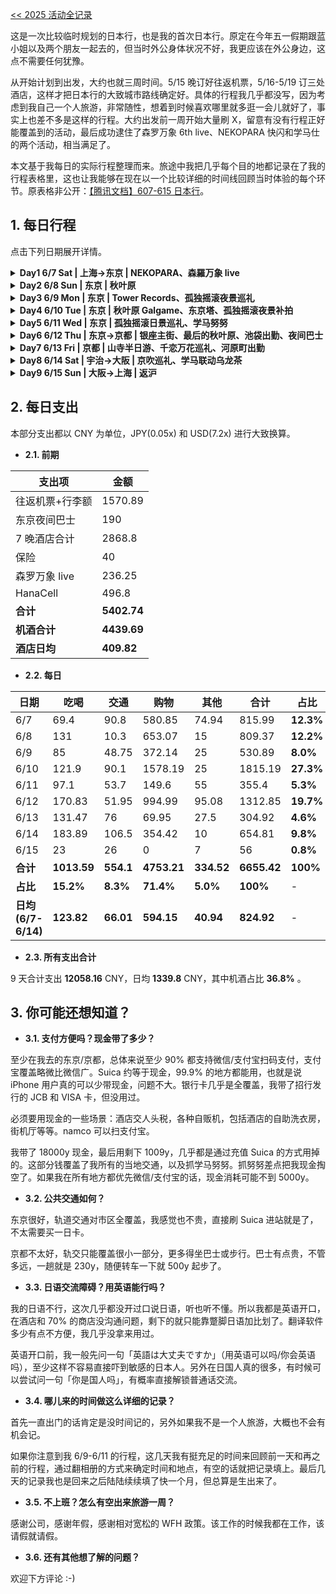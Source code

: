 [<< 2025 活动全记录](/post/2025%20-nian-%20Live%20-ji-ge-lei-huo-dong-can-zhan-ji-lu.html)

这是一次比较临时规划的日本行，也是我的首次日本行。原定在今年五一假期跟蓝小姐以及两个朋友一起去的，但当时外公身体状况不好，我更应该在外公身边，这点不需要任何犹豫。

从开始计划到出发，大约也就三周时间。5/15 晚订好往返机票，5/16-5/19 订三处酒店，这样才把日本行的大致城市路线确定好。具体的行程我几乎都没写，因为考虑到我自己一个人旅游，非常随性，想着到时候喜欢哪里就多逛一会儿就好了，事实上也差不多是这样的行程。大约出发前一周开始大量刷 X，留意有没有行程正好能覆盖到的活动，最后成功逮住了森罗万象 6th live、NEKOPARA 快闪和学马仕的两个活动，相当满足了。

本文基于我每日的实际行程整理而来。旅途中我把几乎每个目的地都记录在了我的行程表格里，这也让我能够在现在以一个比较详细的时间线回顾当时体验的每个环节。原表格非公开：[【腾讯文档】607-615 日本行](https://docs.qq.com/sheet/DVkFWWk5UWHVWTHRD)。

## 1. 每日行程

点击下列日期展开详情。

<details><summary><b>Day1 6/7 Sat | 上海->东京 | NEKOPARA、森羅万象 live</b></summary><p>

| 时间线 | 记录 |
|---|---|
| 【6:20】到达成田机场 T3 | 凌晨两点起飞的红眼航班，当晚休息真的是个问题。候机厅非常不好睡，我只带了 U 型枕是不够的，还至少需要一个眼罩，耳塞就看情况吧，自我感觉声音还可以接受，但光线真的太影响入睡了。而且这个时间就很零散，睡一会儿就要登机。</br>国际航线的春秋比国内春秋舒服不少，座位没那么挤。几乎全程睡过去了，其实也没多少时间。飞到日本上空的时候我已经醒了好几次，接近东京的时候还远远看到了富士山，原来富士山才是这次日本行的第一个景点（） |
| 【6:40-7:15】海关排队入境 | 提前填了 VJW，不过并 VJW 没有单独的通道，所有人都在一起排队入境，可能是因为太早了？开的窗口不到一半，体感上还是排了挺久的。排队中看到了两件莲之空场 T，还有一个装满九个水团趴趴的痛包。排到了之后在窗口就很快了，护照和 VJW 递进去，staff 什么都没问，直接就操作、贴纸然后递回来，很简洁。 |
| 【7:40】拿到 HanaCell 和 Welcome Suica | 从 T3 走到 T2 花了点时间，走到之后才发现有免费接驳班车。HanaCell 是为了买现地票准备的，虽然知道涨价了几乎翻倍，但算下来还是最划算的养卡方案。Welcome Suica 很顺利拿到了，知道是短期卡，小充一个 5000y，之后到市区再买标准 Suica。 |
| 【8:05-9:35】轨交 成田机场->赤羽 | 不赶时间，没有坐 Skyliner，稍微省点钱。轨交上逐渐看着乘客变多，上班族，学生等等，车厢里全程都很安静，没有一个人说话，日本人初印象了。 |
| 【9:50】APA Hotel Akabane Iwabuchi Ekimae 放行李 | 距离赤羽站有点步行距离，这种距离我一个人走太适应了。这段路上看到很多快餐店，街道环境比我想象中还要好一点，还直接经过了下午森罗万象的 livehouse 场地，同一个位置还看到了 GiGO 但还没开门。我对酒店没做任何预期，到了发现环境不赖。 |
| 【10:20】GiGO 赤羽駅前 | 往赤羽站走的时候偶遇这家 GiGO，没想到这么近的地方就开了两家。没拿大行李了，进去一看，B1F 一整层音游街机，于是直接就开了一把 maimai，没想到日本行的第一项活动竟是出勤。maimai 机况无敌好，打起来太爽了。 |
| 【11:00】上野站 Suica | 根据攻略在这里的服务中心（的外面）成功买到了标准 Suica，充了 10000y，其中包含 500y 的押金，超过十年的有效期我觉得我可以。 |
| 【11:10】上野丸井百货 NEKOPARA 10th Anniversary 快闪 | 计划行程中的第一站，很顺利。不过这种快闪店基本就是展出一下新柄图和对应的新周边，容量很小。激情购入立牌和绘马风钥匙扣，付款的时候我想用英语跟 staff 沟通两个谷分开成两单，结果 staff 英语理解不能，还好最后还是配合肢体动作分开结账了。后来回想初到日本的我，上去直接英语确实有点容易吓到霓虹金了，不安です.jpg |
| 【11:30-12:10】上野->秋叶原 随便逛 | 因为 NEKOPARA 很快就出来了，这段时间回去赤羽又有点早，所以就从上野往南步行，随意感受一下日本的街道，一直走到了秋叶原。秋叶原初印象，完全就是我心目中的样子，要不是一直在看着 live 时间要往回走，我肯定就直接开刷了，今天就没怎么进店，只在外面大小街道走走。 |
| 【12:45-17:30】森羅万象 6th ワンマン | 到门口才发现错过上午的场贩，大感可惜，还好还有下一场场贩。开场前在外面排队了很久，开演延误了将近 1h。排队的时候至少听到三组大陆/湾湾同好和一组香港同好，有两个小哥就在我前面，我听他们用普通话聊天很久，终于忍不住跟他们搭话了。他们一个在沪上班一个从福建过来，后来 live 全程跟他们一起看的，最后还互加了 QQ，也是一段异国缘分了不赖。</br>本以为排队这么多人，场地应该不小吧，结果里面是一个比元气森林还小的场地，还有1/4的视野受限区，只能看屏幕。但是！无敌的森罗万象 live！太爽了，现场调音和音响非常非常好，ayo 和 ayaponzu 唱出来简直跟录音棚一样。有点可惜的是他们的 MC 我真的一点都没听明白，哎最想学日语的一集。</br>live 结束之后排了第二场的场贩，有点搞的是，我因为日语理解不能，快排到的时候我英语起手，想跟排我后面的小哥确认下流程，结果小哥直接普通话回答我了，一听到我都懵了。 |
| 【17:55】回酒店 check in | 房间在 14 楼，虽然确实不大，但是挺满意，我一个人住这里和在房间里工作可以很舒服了。 |
| 【19:30】松屋 赤羽店 | 去店的路上误入赤羽一番街，几乎整条街都是居酒屋。松屋 890y 一个牛肉套餐，感觉味道一般，但确实不算贵？ |
| 【20:20】GiGO 赤羽駅前 | 晚上人就多了，有点难玩到 maimai 和 DDR，于是转了一圈就回了。 |
| 泡浴缸初体验 | 或许是打开方式不对，但我的评价是不如只洗澡，除非真的有很多时间。 |

</p></details>

<details><summary><b>Day2 6/8 Sun | 东京 | 秋叶原</b></summary><p>

| 时间线 | 记录 |
|---|---|
| 【11:40】秋叶原 Radio 会馆 | 秋叶原几乎所有楼都有这个印象：单层楼平面不大，但是至少是 5-7 层高，每层的分类都很明确。</br>在四楼的 amiami 买了四件手毬的谷子，包括一件帮 wyw 买的 TCG 卡盒，用上免税了。</br>K-Books 有更全面的谷子，但是定价很高，甚至疑似跟国内闲鱼都更贵。 |
| 【14:00】LAMTARRA Media World | 随便 walk in 的店，竟然是逛到的第一家卖 Galgame 的店，大开眼界。店里摆的 Galgame 基本全是中古。</br>出来看到秋叶原主街封路了，全部给行人通行，原来是名为步行者天国的政策。 |
| 【14:30】Gamers 总店 | 相比之下有点平平无奇，逛了地下的层就出来了。 |
| 【14:45】Sofmap Amusement Hall | 非常非常多的 Galgame 新品，海量新作预约，印象很不错。 |
| 【15:10】吉野家 秋叶原 | 真的逛饿了，walk in，白米饭莫名好吃，咬上去有点甜。 |
| 【15:30】BicCamera | 免税大店，Instax 相纸全部 sold out。这里有限购一台的 Pocket 3，没有任何价格优势。还看到 Quest 3s 打折，一时有点心动，但看下来跟 pdd 价格没差不少，这下才没有冲动消费。 |
| 【16:10】TRADER 总店 | 无敌的 Trader，主营中古，首次逛到了 R18 DVD 区，还有大量 R18 漫画单行本。Galgame 区找到一份苍彼十周年盒，有点开心，打算明后天拿下。 |
| 【17:00】Animate 秋叶原店 | 很多木柜子 CD，但总体来说也没给我留下很深刻的印象。 |
| 【17:15】Yuzusoft Shop | 柚子厨天堂，立牌展柜里超密集的历代作品女主很震撼。只能现金或银行卡支付，是目前支付方式最严格的一家店。购入丛雨和千咲的立牌。 |
| 【18:00】骏河屋 秋叶原本馆 | 单层面积非常小，有 R18 DVD 层，其他平平无奇。 |
| 【20:00】寿司郎 池袋店 | 秋叶原店人太多了才跑到池袋店，过来直接就吃上了，味道不赖，米饭怎么这么好吃呢。 |
| 【21:15】Round One 池袋店 | 音乐街机天堂，终于见到了我想象中的一整排街机格子间，之后晚上可以到这里出勤。 |

</p></details>

<details><summary><b>Day3 6/9 Mon | 东京 | Tower Records、孤独摇滚夜景巡礼</b></summary><p>

| 时间线 | 记录 |
|---|---|
| 【10:00-19:00】WFH | |
| 【13:30】麦当劳 赤羽公园店 | 点餐有点不方便，菜单没仔细看，汉堡像国内麦麦早餐 plus 版，印象一般。 |
| 【14:30】赤羽公园 | 原来这里公园真的跟番剧里看到的差不多，超级适合小孩玩，公园本身疑似也有点历史，现在略显旧，尤其是中间早就荒废了的水池和喷泉。 |
| 【19:30】RAILYARD 秋叶原 | 特意来的 JR 主题周边店，车票冰箱贴挺有特色，帮蓝小姐带了一个涉谷站车票冰箱贴。 |
| 【20:30】食其家 涉谷 | 不知道是不是因为点餐选了中文，想自助 checkout 的时候提示请把小票给 staff，只能由 staff 操作结账。 |
| 【21:15】涉谷大交叉路口 | 外国人很多，目前逛到的最有国际化都市感觉的地方。晚些时候从塔店回来走到这里的时候，街头还有很多性能车，对东京的刻板影响加深了（） |
| 【21:20】Tower Records 涉谷店 | 初印象：有点小有点老旧。逛到 3F/4F：碟好多好爽。</br>旧碟新碟都很全，不过我在游戏区没找到多少 Galgame OST，这些大概得在卖 Galgame 的地方找吧，印象 Sofmap 好像有不少。</br>买了一张 Choucho the best 和一张 PPP 的 POPIGENIC，都是很好听的 collection 专。买的时候还以为只有三楼能退税，原来 staff 说的是到三楼退税。POPIGENIC 还有特典，抽到一张母鸡卡胶片，有点难绷。 |
| 【22:40】下北泽 孤独摇滚圣地巡礼 夜景 | 下北泽印象完全就是一片本地年轻人夜生活街区，一出站见到的年轻人有一半都背着吉他/贝斯（？）</br>圣地巡礼非常顺利，除了有家店我拍到一半，结果到 23 点闭店关灯了，得明后天再来补上。</br>走的时候在下北泽站门口有人在街边弹唱，周围的路人/朋友在一起大声跟唱，气氛无敌好。</br>第一次在车站里迷路，愣是找不到对应的入口，不过还好也有路线，在新宿换乘回酒店了。后续发现正确的入口就在旁边，但是凹进去视线被挡住了，这种情况下对着 Google Maps 都有点难找。 |

</p></details>

<details><summary><b>Day4 6/10 Tue | 东京 | 秋叶原 Galgame、东京塔、孤独摇滚夜景补拍</b></summary><p>

| 时间线 | 记录 |
|---|---|
| 【10:00-19:00】WFH | |
| 【13:30】TRADER 总店 | 本想直接拿下苍彼十周年盒，到了发现台面被整理过了，上次看到的唯一一盒已售出，自觉无缘，倍感可惜。 |
| 【14:00】Sofmap Amusement Hall Galgame 实体 | 抱着来都来了的心情到了 Sofmap，没想到反转这就来了。前天来没发现，这里竟然就有全新带特典的苍彼十周年盒，还有同样很想买的十周年 CD！而且这里可以免税，可以微信支付，不多说直接拿下，还带上一份纯白交响曲 Sana Edition。爽爽爽爽！我宣布无敌的 Sofmap 乃真真神。 |
| 【13:00】全家 豚骨拉面 | 味道还行，但一份拉面真吃不饱。 |
| 【19:50】萨莉亚 新宿 | 目前最贵的一顿饭，但纯属是我点得比较多。单价跟国内差不多，但菜单很不一样，可以考虑再去吃一次。 |
| 【21:11】东京塔周边 | 来都来了，东京塔果然还是最能代表东京的标志之一。专程跑到港区来打卡，夜晚的东京塔独自亮灯，确实很特别。</br>进地铁的时候不小心走错进了 JR 的地铁站，虽然马上在同站的另一个口出去了，但还是扣了 150y。如果遇到这种情况想不被扣钱，记得找 staff 出站。 |
| 【22:20】下北泽 孤独摇滚圣地巡礼 夜景 | 弥补昨晚没拍完的遗憾，但今晚旁边路口停着一辆工程车，背景有点杂了。今晚的下北泽远没有昨晚有活力。 |
| 【23:00】新宿周边 大久保公园 | 久闻大久保公园大名，专程在新宿下车，过来考察一下。新宿站真的巨大，跟着路标走了老半天。出来不远就是歌舞伎町，之前没了解过，看起来也挺二次元的。晚上十一点的新宿灯光很好看，有种霓虹街区的感觉。</br>大久保公园疑似没见到多少猎手，而且一半都是西洋姐，一开口就是 hey baby，跟印象中差远了，我猜是来考察的时间不太对，或者已经被取缔了。另外大久保公园紧挨着就是大久保病院，感觉有点幽默。 |

</p></details>

<details><summary><b>Day5 6/11 Wed | 东京 | 孤独摇滚日景巡礼、学马努努</b></summary><p>

| 时间线 | 记录 |
|---|---|
| 【10:00-19:00】WFH | |
| 【14:00】下北泽 孤独摇滚圣地巡礼 日景 | 连续第三天来下北泽。出门的时候停雨了，但到下北泽的时候又开始下，没想到过来真的要一个小时。</br>圣地巡礼同样很顺利，有水泥管的小空地看起来水泥管的位置稍微移动过了，拍不到番里面一模一样的视角。 |
| 【19:40】namco 池袋店 maimai | 学马努努排大队，转头打 maimai 去了。 |
| 【20:30】鸟白汤拉面 | walk in 的拉面店，感觉有点小小贵，但还挺好吃，鸡肉切很厚，溏心蛋有点冷。老板看起来也不像中日韩人，听他说日语总有种违和感。 |
| 【22:00】namco 池袋店 学马努努 | 吃完拉面已经回来又打了一会儿 maimai，到 22 点看到努努几乎不排队，终于还是决定去抓一个。</br>抓努努一旦开始就没有回头路，因为只要放弃，staff 就会重置机器给下一个人抓。站在那个位置上，只有一直投币直到抓出来这一种选择。</br>想通过正常途径把努努抓出来简直难于登天，我估计至少 95% 都得靠保底。所谓保底就是 staff 看你已经抓了很多次了，就过来帮你把努努摆到一碰就倒的位置，这时候只要把爪子蹭到努努外侧就会掉下来了。</br>什么时候触发保底完全看抓的什么角色以及 staff 心情。抓我的美铃就比较快保底，抓琴音就巨难保底，staff 只会一直帮我摆到初始位置，直到到我投入超过 5000y 了才愿意帮我保底。这是五天东京里花得最难受的一笔钱。 |

</p></details>

<details><summary><b>Day6 6/12 Thu | 东京->京都 | 银座主街、最后的秋叶原、池袋出勤、夜间巴士</b></summary><p>

| 时间线 | 记录 |
|---|---|
| 全天请假 | |
| 【10:00】酒店退房，前台寄存行李 | |
| 【10:20】matsukiyoLAB 赤羽東口駅前店 口内炎药 | 东京的最后一天了，再次到附近的药店看看久光贴，这次问了店员，得到的回答是没有一样的，也在意料之中。</br>来都来了，顺便就买了三盒口内炎的药。没有看到跟家里一样的，但是有另一个牌子的，买来试试。 |
| 【11:20】银座药局 久光贴 | 小红书说这里有卖，一进来我都懵了，全中文服务，主打的就是卖久光贴，还有邮寄国内的服务。</br>450y 一袋七片，买了 13 包到免税线，但因为我是微信支付，就只能用店内的汇率 0.0518，算下来跟含税没差太多。 |
| 【11:40】唐吉诃德 银座 | 唐吉诃德的 logo 真的经过很多次，但是之前没查根本没发现这就是唐吉诃德。刚好从银座药局出来不远的桥底就有一家，进去逛了下，也让我很震惊。</br>全店也是大量国人店员及国人生意，跟进了国内小卖场一样，没逛两步就没什么兴趣了。秋叶原有巨大的店，只是没去过，我暂且认为是我进的这家店的问题。 |
| 【12:00-13:10】银座主街 | 相当有发达国家风范的一条街，整幢整幢的知名品牌店，路上经常能看到巨炫酷的性能车。路过进了 Yamaha 和 Nissan 的店，都很有意思。</br>Yamaha 店完全是意外收获，因为这个 Yamaha 其实经常在和音社群里看到，没想到就在银座直接偶遇了。可以想象这里就是乐器人的天堂，可惜我还远远没到群友的水平。三楼是一层乐谱书店，看到了很有意思的流行音乐钢琴谱，赫然有テレパシ和 Campus Mode，要不是感觉放不下了，我还真想买一本带回去。</br>Nissan 店里展出了一台樱花涂装地纯电方程式赛车，头一回这么近距离地欣赏方程式赛车，很帅。另外还展出了一台纯电概念车，也相当特别。 |
| 【12:40】警察署博物馆 | 再往前走路过了这个小博物馆，进去看了下，相对比较子供向，跟小朋友介绍警察的侦察手段，以及如何在各种情况下保护自己。 |
| 【13:00】花莉波 | 纳兹妹推荐的莉波 p 日料店，Google Maps 上看到客单价很高，吃是不可能吃的。意外发现不远，于是来店门口打个卡。 |
| 【13:10】花丸乌冬面 | 本想吃吉野家，旁边就是这家店，本着尽量不重复吃的思路，看价格也合适就进去吃了。中规中矩，吃完感觉好像略贵了一点点。 |
| 【14:30】BOOKOFF 秋叶原站前店 | 返回秋叶原，小逛一下这家 BOOKOFF。没有什么特别的，每一层走了下就出来了。 |
| 【15:00】Pop Life Department M's | 偶遇的一家店，没想到竟是本次日本行里 R18 实物最多的一家店。一进门就是 R18 提示，到 B1F 逛了圈，除了其他地方也有的东西之外，这里还见到了硅胶娃娃，包括半身和等身的，还有原味内衣裤扭蛋机和原味调味的香水，也不知真假，反正我直接一个大震惊。虽然说店里写明不允许拍摄，但现在回想一下，真有点想拍下来再看看，太君还是有点变态了。后来才发现原来这就是所谓小绿楼。 |
| 【15:20】Melonbooks 秋叶原1号店 | 大名鼎鼎的同人志天堂，之前几次来秋叶原都忘记进来了。实际店不大，只有一层 B1F 和一个出入口，但是只能说很多好书，非常不赖。 |
| 【15:40】Volks Akihabara Hobby Paradise 2 | Trader 旁边，经常路过，终于进去逛了一次。其实还挺大一个店，有很多联动制品，但总感觉价格没什么优势。看到魔理沙努努，没忍住买了。 |
| 【16:10】Lammtarra EpiXis Akiba | 6/8 逛过他们的秋叶原站前店，当时印象还不错，这是在秋叶原的另一个地址。这一家就有点索然无味了，既没有秋叶原站前店的 Galgame，而且 2F 往上全是 AV，整整至少四层楼，真的有点绷不住。我从最上层往下逛的，一进去就是极度重口味玩法，我又是一个大震惊，毫无疑问这是 AV 玩法最花的一家店。 |
| 【16:25】AKIBA-HOBBY 秋叶原店 | 前往骏河屋路上偶遇的店，门口相当不起眼，但是东方 fumo 成功吸引到我了。里面果然是东方窝，原作 CD/DVD 和同人 CD 一大堆，还有各种东方谷，包括我刚刚买的魔理沙努努，并且还便宜 200y 我真服了。这让我对他家的谷价相当有好感，如果以后来想找东方谷肯定优先跑这里。 |
| 【16:40】骏河屋 秋叶原本店 | 跑回来其实只是想确认一下，前两天看到的同人 COS AV 到底在哪家店，然而也不是这家，所以很快就溜了。后来想来应该是在 TRADER 总店看到的。 |
| 【17:30】Tobu 池袋店 hellokitty | 帮蓝蓝买了一个和服大 hellokitty 和一个蓝色的玉桂狗小布袋，玉桂狗差点就跟蓝蓝已有的粉红色款买重复了（）二楼退税柜台也是直接中文服务。 |
| 【18:05】Animate 池袋店 | 前几天来池袋没走到的二次元街区，这家 Animate 比秋叶原的大，但因为没有购物计划，所以就每层逛了圈。 |
| 【19:00】namco 池袋店 maimai | 经典打 maimai 环节，中间的那组 mai 手感是真好啊。走之前抓了一个旁边打 mai 的人，想问他印卡机怎么用，刚没用英语说两句，就被问「你是国人吗」，太搞了，以至于后来我也学会用这句去问别人。 |
| 【19:45】Round One 池袋店 印卡 | 为什么不在刚才 namco 印卡而要跑到这里来，是因为我想看看能不能用在线支付，然而不行。几乎全现金抓学马努努给我整得有点现金焦虑。 |
| 【20:10】寿司郎 | 二战寿司郎，试了些上次没吃过的。蟹膏军舰太腥了，实在吃不惯，强行咽下去的。 |
| 巴士上车点踩点，之后回酒店拿行李 | |
| 【23:00】Round One Project Diva | 距离上车还有大概半小时，不着急先来打两把。maimai 竟然没空位，那就开 Project Diva 吧。 |
| 【23:30】夜间巴士：东京（池袋）->京都 | 夜间巴士初体验，买了最便宜的四座车，实际内部跟普通大巴几乎一样，不同的是车厢默认就是窗帘全拉上的，包括驾驶位和车厢之间也有遮光帘。我本以为大巴提供充电是标准的插座，没想到只是每个座位有一个供电 USB-A 插口，我根本就用不上，这也导致我非常电量焦虑，因为只剩下手机 25% 和移动电源 33%。开省电模式+深色，移动电源的电打算留到手机电量告急再用。</br>在第二个上车点邻座上车了，我觉得大部分坐夜巴的应该都是旅游的人吧，所以试探性问了一句是国人吗，没想到真是，只是他并非旅游，而是在日工作六年的国人，这次是到大版陪国内来的朋友逛世博。多亏他帮我翻译司机的广播和帮我沟通后座放低靠背，我在夜巴上才更方便了。互加了微信，也不知道以后还会不会再见面了。</br>睡觉前紧急看了下京都的行程，因为心里大概有个预期是可以一天走完大部分景点的，所以就标记了要去的地方，明天走一圈就是了。 |

</p></details>

<details><summary><b>Day7 6/13 Fri | 京都 | 山寺半日游、千恋万花巡礼、河原町出勤</b></summary><p>

| 时间线 | 记录 |
|---|---|
| 全天请假 | |
| 【7:25】到达京都站 | 夜巴在途中停车两次，一次是 1:30 左右，一次是 3:10 左右，应该是类似服务区的地方，可以下车去上个厕所。我没下去，不过在窗边拍了两张照片，没看到任何店铺，我猜只是个停车场和厕所。除此之外，其实睡得还行，U 型枕帮大忙了。</br>早上六点前醒了一下，外面已经很亮了，看地图发现离京都站还有点距离，不知怎么这段路是红色的很塞车。最终延误了一个多小时到达京都站下车（计划到达时间是 6:10）。邻座小哥也提前下车了，因为在车上实在坐累了。</br>京都的天空真的蓝啊，好美。 |
| 【8:05】Komeda's Coffee 早午餐 充电 | 下车前用移动电源给手机补了一点电，但显然是远远不够我用整天的，尤其是这个时间还不能入住酒店。在小红书紧急搜索哪里可以充电，最终锁定到这家咖啡厅，说是每个座位都有插座，而且我看也在我下车能走到的距离，所以下夜巴后就拉着行李走到了这里。</br>小红书诚不我欺啊，进来一看果然有，但是我被带到的卡座没有。点了一份三明治和一杯冻拿铁，然后跟服务员说想充电。staff 一开始可能想帮我找 type-c 线跟充电器，但没找到，我说我有充电器，她就很乐意帮我换到有插座的吧台位，于是充电问题就这样解决了，非常完美。</br>点的 mixed sandwich 端上来才发现分量有点大了，但也不好意思浪费，于是决定当早午餐慢慢吃，顺便充电充多点。最终在店里待了将近两小时，其实同时也注意到旁边也有读报纸/自习的人，他们也一样待很久。 |
| 【10:10】放行李/入住 松叶家旅馆 | |
| 【11:05-12:50】伏见稻荷 | 去的路上被 JR 站台绕晕了，写的 9 站台我没注意走到 10 站台了，还好发车前发现下来了，然后走到 9 站台，疑似因为刚才的 9 站台车已经开走，下一趟其实是 8 站台，而我还在 9 站台等，最终车是对的，但硬是错过了两趟。京都的 JR 间隔也好久，15min 一趟，本来 10:30 就能上车走的，愣是硬等多了半小时。</br>很大太阳很热，但还好走在鸟居下面还是比较阴的。里面是一条环形的绕山路线，一圈至少要 40min，想着来都来了那就走一圈吧。刚开始绕圈就碰到另一个独自旅游的 UK 小哥，最开始是互相帮忙拍照，之后就全程一起走到下山了。第一次用英语聊这么久，只能说还好我这日常口语水平还能互相理解个 90%。最后互关了 Instagram，合照发给小哥了。 |
| 【14:10】清水寺 | 从地铁站出来要一路走斜坡上山，有点小远。今天非常大太阳，完全没想到早上这么美丽的天气会变成这会儿的高温，出来没走几步路我必须要开始撑伞了。一路上碰到了非常多的穿着校服的学生，至少有初中生小学生，不知道有没有高中生，猜测可能是统一的修学旅行日？</br>往上走先经过了三年坂的路口，越靠近清水寺商业气息越浓，在台阶前面根本就是一条商业街的模样。最山顶的寺需要门票入场，兴趣不大没进。</br>可能是因为维护得很好吧，每个寺至少在外面看起来还是很新的，漆面基本很完整。比较有意思的注意到之前在小视频里看到的引水链，从屋檐上拖下来的一条由金属环扣在一起的链条，用来在雨天的时候从屋顶上引水下来。同时还看到了差不多位置的一根比较细的金属棒，我一开始以为是新的引水链，后来才发现好像是它的避雷针？ |
| 【14:50】二三年坂 | 纯纯的商业街，不过比国内的好不少，因为店铺还是挺有地方特色的，国内步行街已经完全是网红街的形状了。另外在这里听到了很多韩语。 |
| 【15:10】八坂神社 | 这里也是快速逛一圈，已经感觉大同小异了，所以后面没有再继续逛标记的景点了。</br>这个地方还碰到某个银行的管理层在祈福？他们正好结束出来拍照，有十多个人。 |
| 【15:30】返回二三年坂 千恋万花圣地巡礼 | 正愁下一站去哪儿的时候突然想起来千恋万花有几个巡礼点就在京都，于是又走回去二三年坂圣地巡礼了。正是人多的时候，但也不可能找到少人没人的时刻了，将就拍一拍。</br>这里还碰到两个国人和服女生，可能看我在那拍半天，过来英语问我能不能帮她们拍照，她们这英语一开口我就直觉是国人了，直接问是国人吗。最后她们说看我很像日本人，有一说一大街上给我认我是真不太认得出来吧（） |
| 【15:50】花见小路-白川筋 千恋万花圣地巡礼 | 花间小路本来也在标记想去的地方里，中断计划后又绕回来了属于是。这里已经跟原作取景地画面有点差别了，背景的楼已物非人非，还有半边正在施工。</br>白川筋是地图里写的路名，这里跟原作画面还挺接近的，尤其是树叶同样茂密，蛮有感觉。 |
| 【16:30】武道中心 千恋万花圣地巡礼 | 相对来说有点远的巡礼点，考虑了一下还是去了。过去没有地铁，只能公交车，顺便也体验到了据说是京都特色的上下车会靠站台倾斜的公交车设计。我在车上的感觉是纯属多余，既没有给上下车提供多大的便利，同时车上也站得不舒服。</br>武道中心还真有欧美人在里面学习，我到的时候门口刚好有面包车停着，拍不全正面。我看他们感觉快要走了，决定等面包车离开，一等就是 20 多分钟。</br>看着天色渐晚，感觉已经走累了。 |
| 【17:00】京都四季堂本部 京都限定冰箱贴 | 在出来往公交站走的途中偶遇的纪念品商店，进去的时候其实快闭店了。逛了一圈意外发现有之前在小红书看到的的冰箱贴，而且更好，不仅有通贩型（富士山那种），还有网上没怎么看到过的京都限定型，火速购入一个清水寺款和伏见稻荷款。结账 staff 竟然也是直接中文起手，有点惊讶。 |
| 【18:40】入住酒店 | 公交车晃晃悠悠，车上还遇到本地婆婆，跟我聊了一两句，可惜我的日语水平真的不能支撑我听懂婆婆说的话，最后只能她说一两个英语单词我才大概明白。最想学会日语的时刻+1。第二趟转车我还疑似坐错了，因为公交路线在某一站开始就跟谷歌地图上写的不一样。我发现之后尽快下车走回去了，公交车真的不便宜，感觉比轨交贵多了还不如轨交便利。</br>回到松叶家旅馆，他们 staff 的英语非常不错。店跟民宿有点像，榻榻米房间，四间房共用的浴室，住宿条件相对来说是简陋了点点，但毕竟也是我这几天最便宜的一晚酒店了。考虑到是公共浴室和昨晚坐了夜巴，我歇了一会儿就先去洗澡了。另外发现这里的网速不如东京赤羽住的 APA，上传大约只有 3-4 MB/s，APA 是 10 MB/s。 |
| 【21:40】KFC 河原町店 | 晚九点多才出门找饭吃，酒店周边可以说是一片漆黑。决定前往和原町 R1 附近，想必肯定有吃的，结果发现这一块还挺热闹的，并且偶遇了这几天以来的首家 KFC。</br>分量不错，盲选口味有点被辣到了，但总体还是比 M 记好吃不少。 |
| 【22:20】Round One 河原町店 maimai | 机况略不如池袋那边，但放国内也是相当好的那一档，摸了几张紫谱，结束前打上了 w0。 |

</p></details>

<details><summary><b>Day8 6/14 Sat | 宇治->大阪 | 京吹巡礼、学马联动乌龙茶</b></summary><p>

| 时间线 | 记录 |
|---|---|
| 【10:00】酒店退房，行李放前台 | |
| 【10:40】到达宇治站 | 今日是相当随心的行程，计划去宇治吃抹茶巴菲，然后有空就京吹圣地巡礼。 |
| 【10:45】宇治桥街道-宇治桥 | 这条街是我在地图上看到比较多抹茶专门店的街，刚出来没几步路就把三家比较网红的抹茶店都逛到了。店门口菜单上就有抹茶芭菲，但我一看里面已经不少人在排队了啊，不愧是热门店。排队是不可能排队的，我想着这条街既然这么多店，总有不用排队的店能吃上抹茶芭菲吧。然而一路走到了宇治桥边，确实有其他抹茶店，但菜单却都没有抹茶芭菲，只能遗憾离场。</br>另外今日有雨，走完街道已经变成暴雨了。我撑着伞，裤腿全湿，心里在想，今天速通京都的有福了。</br>走在宇治桥上，发现圣地巡礼的视角在另一侧人行道上。太大雨了还是先避雨吧。 |
| 【11:10】骏河屋 京阪宇治站前店 抹茶冰淇淋 | 就在宇治桥头的一家抹茶店，店名叫骏河屋但跟东京的骏河屋完全不一样啊，这两种骏河屋什么关系？气氛到了，小小买一份抹茶冰淇淋和抹茶味丸子。丸子有点过于甜，冰淇淋好吃。店里其他堂食的人都是本地人感觉，我准备走的时候桌对面来了个小哥，我一看就感觉是国人游客，终于还是鼓起勇气搭讪了，果然是。</br>小哥是从北京来的学生党，果然是来京吹巡礼了，几乎毫无疑问。聊上之后小哥很亲切，给我看了他带着久美子立牌和努努巡礼的图，而且他是昨天巡礼的，天气很好。跟他聊完之后我决定马上开始京吹巡礼了，就从宇治川这一侧的大吉山开始吧。 |
| 【11:40】大吉山 京吹圣地巡礼 | 从骏河屋出来的时候雨已经变小很多了。在往上爬山的路上，路过了两个人从山上下来，他们手机里就在播京吹的 OP，果然来大吉山的基本都是巡礼的吧！我身后也有一个男生在独自爬山，我大胆猜测他也是来巡礼的国人，于是专门等了等他，上去跟他搭话，结果依然没有任何意外。</br>这个男生更帅，刚高考完，从四川一个人来日本玩两周。他好腼腆，几乎不说话，我们在观景台巡礼完，我跟他拍了张合照，提出要不加个 QQ 或者微信发给他，他说算了。 |
| 【12:45】久美子椅 京吹圣地巡礼 | 下山之后我们就分道扬镳了，我返回过宇治桥去对面岸的久美子椅，顺便在宇治桥上巡礼了早上错过的两个镜头。在久美子椅又碰到另一个巡礼小哥，他帮我拍了张我在椅子上的照片，顺便也聊了下。他是专门计划来巡礼的，所以计划很全，也是他提醒我可以去学校和水管桥巡礼。 |
| 【13:00】宇治市观光中心 | 这里是早上的北京小哥说的久美子椅不远的地方，有京吹海报和其他一些可以打打卡的东西，所以我过来了。确实如他所说，里面有大概一整个角落的京吹宣传板，好几个都有武田绫乃的签名。还有北京小哥说的曾经的官方巡礼地图，不过早就已经拿完了，现在只有展示柜里的样本。</br>我来之后没多久又遇到刚才久美子椅的小哥了，他提醒我京都塔下还有联动周边店，我记下了。我这次临时起意的巡礼还真是多亏了遇到的各位巡礼人。 |
| 【13:50】羽户山-菟道高等学校 京吹圣地巡礼 | 本来不在计划内的巡礼点，因为我看过去实在有点远，但跟前面小哥聊完之后转念一想，来都来了，既然还有时间那就去，最终冒着大雨步行 40min 抵达，老实说走得有点点累，但不枉此行。</br>羽户山和北宇治高中的原型菟道高等学校有海量经典镜头，但学校不方便进去，虽然我去的时候校门开着。所以学校这边其实就拍了校门外和校外的学生自行车棚，刚刚突然意识到，这建在山上的学校，我爬上来都费劲，难道学生真是骑自行车上下学的？ |
| 【15:15】AL PLAZA 宇治东店 某家炸猪排定食 | 从羽户山下来前往水管桥，即将抵达时经过的大型超市，我在外面看到里面有餐厅，正好今日到现在都没吃过正餐，所以就在里面吃一顿。随意点的一份炸猪排定食意外地好吃，也不贵，印象非常好。 |
| 【16:10】水管桥 京吹圣地巡礼 | 巡礼的镜头位置其实很陡，因为有雨我都不敢在上面横着走，怕滑下来了，真服了学姐能在这种地方找到练习吹号的位置。我巡礼完回头一看，后面两个小哥在等着巡礼，笑了。有一个小哥跟我点头打招呼，另一个小哥我主动跟他搭话，也是个国人，但感觉也非常腼腆，最后没聊上第二句。 |
| 【16:55】GiGO 京都伏见 学马联动三得利乌龙茶 | 错过了东京不再错过京都！千辛万苦终于还是给我买到了，还一发就出了隐藏款 12 人罐装，不赖。日语说得最多的一集，还好 staff 没有用大段日语回答我。后来回想我好像忘记取走 200y 的找零了，有点难绷。关联视频：[【日本行POV】学马仕联动自贩机从东京追到京都，竟一次买到隐藏款罐装](https://www.bilibili.com/video/BV1LrNpzHEmG/) |
| 【18:15】京都塔商店 京吹联动物贩 | 回来京都了，京都塔商店果然有京吹联动制品，其实是联动了五次了，产出了海量制品，还有点小贵，最后买了两个联动柄图的金属片摆件当做纪念。Vol.5 联动柄图怎么是海量黑江真由。 |
| 【18:30】京都塔一楼 抹茶巧克力手信 | 本次日本行唯一一个买了手信的地方。 |
| 酒店取回行李，轨道交通京都->大版 | 出发前特意留意了一下票价和 Suica 余额，几乎刚好够，出于保险考虑本想再充一点，结果发现京都站内的精算机不支持 Suica。 |
| 【20:30】到达大阪站 | 从轨交出来不禁感叹，又回到大城市了。大阪站旁边就是巨大的 LUCUA 购物中心，看下时间，决定在这里吃了晚饭再继续走。 |
| 【20:45】LUCUA 本町制面所 天妇罗+乌冬面 | 在地下逛了一圈，来吃这家乌冬面。味道不错，甚至觉得放这个地段算便宜的。 |
| 【23:00】到达泉佐野站 入住 REF Kansai Airport Izumisano | 最贵的一晚住宿，也不出意外地是服务最好的酒店，同时上传网速也是这几天里最快的（12-14 MB/s）。位置也无敌方便，轨交一出站就到了，一开始差点没找到。可惜没时间给我把酒店的设施都逛一遍了，入住之后就忙着备份大视频到谷歌相册。 |

</p></details>

<details><summary><b>Day9 6/15 Sun | 大阪->上海 | 返沪</b></summary><p>

| 时间线 | 记录 |
|---|---|
| 【12:00】酒店退房，赶往机场 | 这家酒店的默认退房时间是 11:00，已经比大部分酒店的 10:00 晚了一小时。入住的时候如果注册酒店会员（填个邮箱），可以选择延迟一小时退房。我几乎用尽了所有退房前时间，终于把这几天以来的全部的照片视频都备份完了，很爽。 |
| 【12:25】到达关西国际机场 | 从轨交出来到 T2 需要坐摆渡车，全程至少需要 20min。春秋航空的值机柜台以及登机口的服务几乎全中文，安检好简单，在国内安检习惯了都有点不适应。候机厅很小，就两个大登机口。登机前还有时间，在便利店买了一盒杯面和一瓶拿铁，把硬币尽量用掉了。 |
| 【14:50】登机 | 再次感叹春秋国际航班不赖，座位挺宽敞，不过有熟悉的空中叫卖环节。 |

</p></details>

## 2. 每日支出

本部分支出都以 CNY 为单位，JPY(0.05x) 和 USD(7.2x) 进行大致换算。

- **2.1. 前期**

| 支出项 | 金额 |
|---|---|
| 往返机票+行李额 | 1570.89 |
| 东京夜间巴士 | 190 |
| 7 晚酒店合计 | 2868.8 |
| 保险 | 40 |
| 森罗万象 live | 236.25 |
| HanaCell | 496.8 |
| **合计** | **5402.74** |
| **机酒合计** | **4439.69** |
| **酒店日均** | **409.82** |

- **2.2. 每日**

| 日期 | 吃喝 | 交通 | 购物 | 其他 | 合计 | 占比 |
|---|---|---|---|---|---|---|
| 6/7 | 69.4 | 90.8 | 580.85 | 74.94 | 815.99 | **12.3%** |
| 6/8 | 131 | 10.3 | 653.07 | 15 | 809.37 | **12.2%** |
| 6/9 | 85 | 48.75 | 372.14 | 25 | 530.89 | **8.0%** |
| 6/10 | 121.9 | 90.1 | 1578.19 | 25 | 1815.19 | **27.3%** |
| 6/11 | 97.1 | 53.7 | 149.6 | 55 | 355.4 | **5.3%** |
| 6/12 | 170.83 | 51.95 | 994.99 | 95.08 | 1312.85 | **19.7%** |
| 6/13 | 131.47 | 76 | 69.95 | 27.5 | 304.92 | **4.6%** |
| 6/14 | 183.89 | 106.5 | 354.42 | 10 | 654.81 | **9.8%** |
| 6/15 | 23 | 26 | 0 | 7 | 56 | **0.8%** |
| **合计** | **1013.59** | **554.1** | **4753.21** | **334.52** | **6655.42** | **100%** |
| **占比** | **15.2%** | **8.3%** | **71.4%** | **5.0%** | **100%** | - |
| **日均 (6/7-6/14)** | **123.82** | **66.01** | **594.15** | **40.94** | **824.92** | - |

- **2.3. 所有支出合计**

9 天合计支出 **12058.16** CNY，日均 **1339.8** CNY，其中机酒占比 **36.8%** 。

## 3. 你可能还想知道？

- **3.1. 支付方便吗？现金带了多少？**

至少在我去的东京/京都，总体来说至少 90% 都支持微信/支付宝扫码支付，支付宝覆盖略微比微信广。Suica 约等于现金，99.9% 的地方都能用，也就是说 iPhone 用户真的可以少带现金，问题不大。银行卡几乎是全覆盖，我带了招行发行的 JCB 和 VISA 卡，但没用过。

必须要用现金的一些场景：酒店交人头税，各种自贩机，包括酒店的自助洗衣房，街机厅等等。namco 可以扫支付宝。

我带了 18000y 现金，最后用剩下 1009y，几乎都是通过充值 Suica 的方式用掉的。这部分钱覆盖了我所有的当地交通，以及抓学马努努。抓努努差点把我现金掏空了。如果我在所有地方都优先微信/支付宝的话，现金消耗可能不到 5000y。

- **3.2. 公共交通如何？**

东京很好，轨道交通对市区全覆盖，我感觉也不贵，直接刷 Suica 进站就是了，不太需要买一日卡。

京都不太好，轨交只能覆盖很小一部分，更多得坐巴士或步行。巴士有点贵，不管多远，一趟就是 230y，随便转车一下就 500y 起步了。

- **3.3. 日语交流障碍？用英语能行吗？**

我的日语不行，这次几乎都没开过口说日语，听也听不懂。所以我都是英语开口，在酒店和 70% 的商店没沟通问题，剩下的就只能靠蹩脚日语加比划了。翻译软件多少有点不方便，我几乎没拿来用过。

英语开口前，我一般先问一句「英語は大丈夫ですか」（用英语可以吗/你会英语吗），至少这样不容易直接吓到敏感的日本人。另外在日国人真的很多，有时候可以尝试问一句「你是国人吗」，有概率直接解锁普通话交流。

- **3.4. 哪儿来的时间做这么详细的记录？**

首先一直出门的话肯定是没时间记的，另外如果我不是一个人旅游，大概也不会有机会记。

如果你注意到我 6/9-6/11 的行程，这几天我有挺充足的时间来回顾前一天和再之前的行程，通过翻相册的方式来确定时间和地点，有空的话就把记录填上。最后几天的记录我也是回来之后陆陆续续填了快一个月，但总算是生出来了。

- **3.5. 不上班？怎么有空出来旅游一周？**

感谢公司，感谢年假，感谢相对宽松的 WFH 政策。该工作的时候我都在工作，该请假就请假。

- **3.6. 还有其他想了解的问题？**

欢迎下方评论 :-)